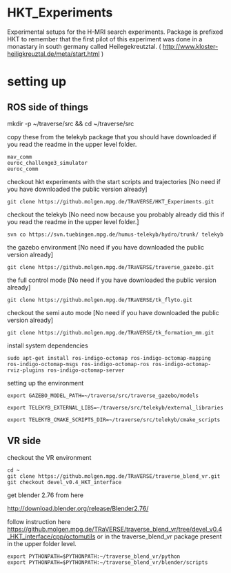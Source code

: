 # HKT_Experiments
Experimental setups for the H-MRI search experiments. Package is prefixed HKT to remember that the first pilot of this experiment was done in a monastary in south germany called Heilegekreutztal. ( http://www.kloster-heiligkreuztal.de/meta/start.html )
# setting up 

## ROS side of things

mkdir -p ~/traverse/src && cd ~/traverse/src

copy these from the telekyb package that you should have downloaded if you read the readme in the upper level folder.
```
mav_comm
euroc_challenge3_simulator
euroc_comm
```
checkout hkt experiments with the start scripts and trajectories [No need if you have downloaded the public version already]
```
git clone https://github.molgen.mpg.de/TRaVERSE/HKT_Experiments.git
```
checkout the telekyb [No need now because you probably already did this if you read the readme in the upper level folder.]
```
svn co https://svn.tuebingen.mpg.de/humus-telekyb/hydro/trunk/ telekyb
```
the gazebo environment [No need if you have downloaded the public version already]
```
git clone https://github.molgen.mpg.de/TRaVERSE/traverse_gazebo.git
```
the full control mode [No need if you have downloaded the public version already]
```
git clone https://github.molgen.mpg.de/TRaVERSE/tk_flyto.git
```
checkout the semi auto mode [No need if you have downloaded the public version already]
```
git clone https://github.molgen.mpg.de/TRaVERSE/tk_formation_mm.git
```


install system dependencies
```
sudo apt-get install ros-indigo-octomap ros-indigo-octomap-mapping ros-indigo-octomap-msgs ros-indigo-octomap-ros ros-indigo-octomap-rviz-plugins ros-indigo-octomap-server
```

setting up the environment
```
export GAZEBO_MODEL_PATH=~/traverse/src/traverse_gazebo/models

export TELEKYB_EXTERNAL_LIBS=~/traverse/src/telekyb/external_libraries

export TELEKYB_CMAKE_SCRIPTS_DIR=~/traverse/src/telekyb/cmake_scripts
```

## VR side

checkout the VR environment
```
cd ~
git clone https://github.molgen.mpg.de/TRaVERSE/traverse_blend_vr.git
git checkout devel_v0.4_HKT_interface
```
get blender 2.76 from here 

http://download.blender.org/release/Blender2.76/

follow instruction here https://github.molgen.mpg.de/TRaVERSE/traverse_blend_vr/tree/devel_v0.4_HKT_interface/cpp/octomutils
 or in the traverse_blend_vr package present in the upper folder level.

```
export PYTHONPATH=$PYTHONPATH:~/traverse_blend_vr/python
export PYTHONPATH=$PYTHONPATH:~/traverse_blend_vr/blender/scripts
```
